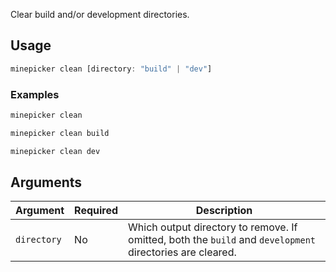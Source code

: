 Clear build and/or development directories.

## Usage

```ts
minepicker clean [directory: "build" | "dev"]
```

### Examples

```ts
minepicker clean
```

```ts
minepicker clean build
```

```ts
minepicker clean dev
```

## Arguments

| Argument    | Required | Description                                                                                               |
| ----------- | -------- | --------------------------------------------------------------------------------------------------------- |
| `directory` | No       | Which output directory to remove. If omitted, both the `build` and `development` directories are cleared. |
